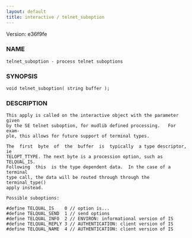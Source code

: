 ```yaml
---
layout: default
title: interactive / telnet_suboption
---
```


Version: e36f9fe




### NAME
    telnet_suboption - process telnet suboptions


### SYNOPSIS
    void telnet_suboption( string buffer );


### DESCRIPTION
    This apply is called on the interactive object with the parameter given
    by the SE telnet suboption, for mudlib defined processing.   For  exam‐
    ple, this allows for future support of terminal types.

    The  first  byte  of  the  buffer  is  typically  a type descriptor, ie
    TELOPT_TTYPE. The next byte is a procession option, such as TELQUAL_IS.
    Following  this  is the type dependent data.  In the case of a terminal
    type call, the data will be routed through through the  terminal_type()
    apply instead.

    Possible suboptions:

    #define TELQUAL_IS    0 // option is...
    #define TELQUAL_SEND  1 // send options
    #define TELQUAL_INFO  2 // ENVIRON: informational version of IS
    #define TELQUAL_REPLY 3 // AUTHENTICATION: client version of IS
    #define TELQUAL_NAME  4 // AUTHENTICATION: client version of IS



